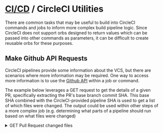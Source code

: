 # [CI/CD](README.md) / CircleCI Utilities

There are common tasks that may be useful to build into CircleCI commands and jobs to inform more complex build pipeline logic. Since CircleCI does not support orbs designed to return values which can be passed into other commands as parameters, it can be difficult to create reusable orbs for these purposes.

## Make Github API Requests

CircleCI pipelines provide some information about the VCS, but there are scenarios where more information may be required. One way to access more information is to use the [Github API](https://docs.github.com/en/rest/reference/) within a job or command.

The example below leverages a GET request to get the details of a given PR, specifically extracting the PR's base branch commit SHA. This base SHA combined with the CircleCI-provided pipeline SHA is used to get a list of which files were changed. The output could be used within other steps of a more complex job (e.g. determining what parts of a pipeline should run based on what files were changed)

<details>
  <summary>GET Pull Request changed files</summary>

References:
[Only build Pull Requests](https://circleci.com/docs/2.0/oss/#only-build-pull-requests)
[Built-in environment variables](https://circleci.com/docs/2.0/env-vars/?section=pipelines#built-in-environment-variables)
[Get PR number from CircleCI pull request build](https://support.circleci.com/hc/en-us/articles/360047521451-Why-is-CIRCLE-PR-NUMBER-empty-)
[Github API - GET Pull Request API](https://docs.github.com/en/rest/reference/pulls#get-a-pull-request)
[git diff](https://git-scm.com/docs/git-diff)

```yaml
jobs:
  get-pull-request-changes:
    executor: main
    steps:
      - checkout
      - run:
          name: "git PR diff"
          command: |
            pr_number=${CIRCLE_PULL_REQUEST##*/}
            base_sha=$( \
              curl \
              -s \
              -H "Accept: application/vnd.github.v3+json" \
              https://api.github.com/repos/"${CIRCLE_PROJECT_USERNAME}"/"${CIRCLE_PROJECT_REPONAME}"/pulls/"${pr_number}" \
              | jq -r '.base.sha'
            )
            git diff "$base_sha" "$CIRCLE_SHA1" --name-only
          environment:
            TERM: xterm-256color
```

</details>
